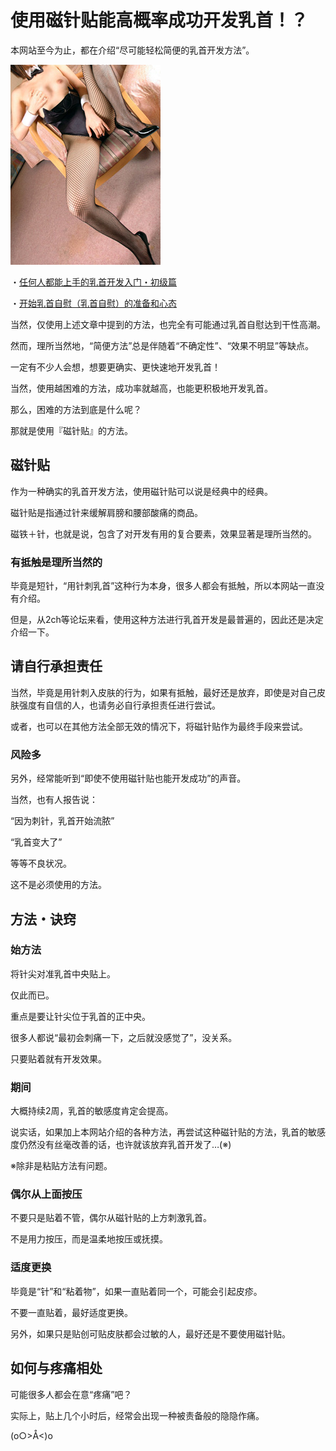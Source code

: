 # 使用磁针贴能高概率成功开发乳首！？ [​](#使用磁针贴能高概率成功开发乳首)

本网站至今为止，都在介绍“尽可能轻松简便的乳首开发方法”。

![](/h-life/assets/photo01.jpg)

・[任何人都能上手的乳首开发入门・初级篇](/onanie-a/chikubi002.html)

・[开始乳首自慰（乳首自慰）的准备和心态](/onanie-a/chikubi001.html)

当然，仅使用上述文章中提到的方法，也完全有可能通过乳首自慰达到干性高潮。

然而，理所当然地，“简便方法”总是伴随着“不确定性”、“效果不明显”等缺点。

一定有不少人会想，想要更确实、更快速地开发乳首！

当然，使用越困难的方法，成功率就越高，也能更积极地开发乳首。

那么，困难的方法到底是什么呢？

那就是使用『磁针贴』的方法。

## 磁针贴 [​](#磁针贴)

作为一种确实的乳首开发方法，使用磁针贴可以说是经典中的经典。

磁针贴是指通过针来缓解肩膀和腰部酸痛的商品。

磁铁＋针，也就是说，包含了对开发有用的复合要素，效果显著是理所当然的。

### 有抵触是理所当然的 [​](#有抵触是理所当然的)

毕竟是短针，“用针刺乳首”这种行为本身，很多人都会有抵触，所以本网站一直没有介绍。

但是，从2ch等论坛来看，使用这种方法进行乳首开发是最普遍的，因此还是决定介绍一下。

## 请自行承担责任 [​](#请自行承担责任)

当然，毕竟是用针刺入皮肤的行为，如果有抵触，最好还是放弃，即使是对自己皮肤强度有自信的人，也请务必自行承担责任进行尝试。

或者，也可以在其他方法全部无效的情况下，将磁针贴作为最终手段来尝试。

### 风险多 [​](#风险多)

另外，经常能听到“即使不使用磁针贴也能开发成功”的声音。

当然，也有人报告说：

“因为刺针，乳首开始流脓”

“乳首变大了”

等等不良状况。

这不是必须使用的方法。

## 方法・诀窍 [​](#方法・诀窍)

### 始方法 [​](#始方法)

将针尖对准乳首中央贴上。

仅此而已。

重点是要让针尖位于乳首的正中央。

很多人都说“最初会刺痛一下，之后就没感觉了”，没关系。

只要贴着就有开发效果。

### 期间 [​](#期间)

大概持续2周，乳首的敏感度肯定会提高。

说实话，如果加上本网站介绍的各种方法，再尝试这种磁针贴的方法，乳首的敏感度仍然没有丝毫改善的话，也许就该放弃乳首开发了…(※)

※除非是粘贴方法有问题。

### 偶尔从上面按压 [​](#偶尔从上面按压)

不要只是贴着不管，偶尔从磁针贴的上方刺激乳首。

不是用力按压，而是温柔地按压或抚摸。

### 适度更换 [​](#适度更换)

毕竟是“针”和“粘着物”，如果一直贴着同一个，可能会引起皮疹。

不要一直贴着，最好适度更换。

另外，如果只是贴创可贴皮肤都会过敏的人，最好还是不要使用磁针贴。

## 如何与疼痛相处 [​](#如何与疼痛相处)

可能很多人都会在意“疼痛”吧？

实际上，贴上几个小时后，经常会出现一种被责备般的隐隐作痛。

(o○>Å<)o